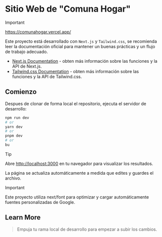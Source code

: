 # Sitio Web de "Comuna Hogar"

> [!IMPORTANT]
> https://comunahogar.vercel.app/
>
> Este proyecto está desarrollado con `Next.js` y `Tailwind.css`, se recomienda leer la documentación oficial para mantener un buenas prácticas y un flujo de trabajo adecuado.
> - [Next.js Documentation](https://nextjs.org/docs) - obten más información sobre las funciones y la API de Next.js.
> - [Tailwind.css Documentation](https://tailwindcss.com/docs/installation) - obten más información sobre las funciones y la API de Tailwind.css.

## Comienzo

Despues de clonar de forma local el repositorio, ejecuta el servidor de desarrollo:

```bash
npm run dev
# or
yarn dev
# or
pnpm dev
# or
bu
```

> [!TIP]
> Abre [http://localhost:3000](http://localhost:3000) en tu navegador para visualizar los resultados.
>
> La página se actualiza automáticamente a medida que edites y guardes el archivo.

> [!IMPORTANT]
> Este proyecto utiliza next/font para optimizar y cargar automáticamente fuentes personalizadas de Google.

## Learn More

> Empuja tu rama local de desarrollo para empezar a subir los cambios. 
